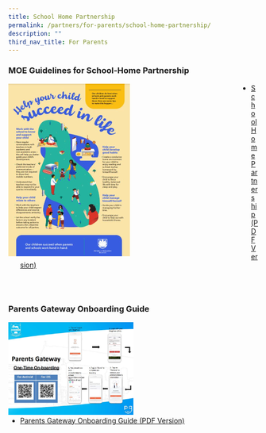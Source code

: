 ```yaml
---
title: School Home Partnership
permalink: /partners/for-parents/school-home-partnership/
description: ""
third_nav_title: For Parents
---
```

### MOE Guidelines for School-Home Partnership

<div>
<div style="float: left">
<img src="/images/MOE%20Guidelines%20for%20scool%20home%20partnership.jpg"
    style="width:50%">
</div>
<div>
</div>
</div>

* [School Home Partnership (PDF Version)](/files/school-home-partnership.pdf)

<br>
<br>

### Parents Gateway Onboarding Guide

<div>
<div style="float: left">
<img src="/images/PG%20Onboarding%20Guide.jpg"
    style="width:50%">
</div>
<div>
</div>
</div>

* [Parents Gateway Onboarding Guide (PDF Version)](/files/For%20P1%20Parents%20not%20onboard%20PG%20-%20Onboarding%20and%20Class%20Allocation%20Guide.pdf)
